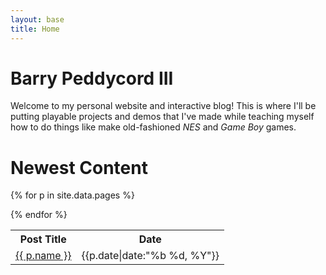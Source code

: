 ```yaml
---
layout: base
title: Home
---
```


Barry Peddycord III
===================
Welcome to my personal website and interactive blog! This is where I'll be putting playable projects and demos that I've made while teaching myself how to do things like make old-fashioned *NES* and *Game Boy* games.


Newest Content
==============
<table class="table table-hover table-striped">

<tr>
 <th>Post Title</th>
 <th>Date</th>
</tr>

{% for p in site.data.pages %}
<tr>
            <td><a href="{{p.type}}s/{{p.shortname}}">{{ p.name }}</a></td>
            <td><span class="date"><span class="glyphicon glyphicon-calendar"></span><time datetime="{{p.date|date:"%F"}}">{{p.date|date:"%b %d, %Y"}}</time></span></td>
</tr>
{% endfor %}

</table>



